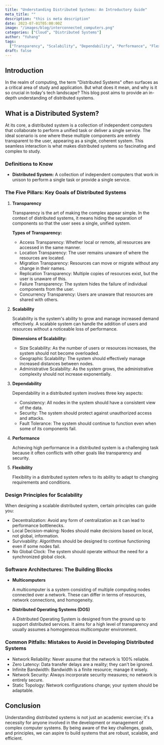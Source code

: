```yaml
---
title: "Understanding Distributed Systems: An Introductory Guide"
meta_title: ""
description: "this is meta description"
date: 2023-07-01T05:00:00Z
image: "/images/blog/interconnected_computers.png"
categories: ["Cloud", "Distributed Systems"]
author: "Yuhang"
tags:
  ["Transparency", "Scalability", "Dependability", "Performance", "Flexibility"]
draft: false
---
```


## Introduction

In the realm of computing, the term "Distributed Systems" often surfaces as a critical area of study and application. But what does it mean, and why is it so crucial in today's tech landscape? This blog post aims to provide an in-depth understanding of distributed systems.

## What is a Distributed System?

At its core, a distributed system is a collection of independent computers that collaborate to perform a unified task or deliver a single service. The ideal scenario is one where these multiple components are entirely transparent to the user, appearing as a single, coherent system. This seamless interaction is what makes distributed systems so fascinating and complex to study.

### Definitions to Know

- **Distributed System:** A collection of independent computers that work in unison to perform a single task or provide a single service.

### The Five Pillars: Key Goals of Distributed Systems

1. **Transparency**

   Transparency is the art of making the complex appear simple. In the context of distributed systems, it means hiding the separation of components so that the user sees a single, unified system.

   **Types of Transparency:**

   - Access Transparency: Whether local or remote, all resources are accessed in the same manner.
   - Location Transparency: The user remains unaware of where the resources are located.
   - Migration Transparency: Resources can move or migrate without any change in their names.
   - Replication Transparency: Multiple copies of resources exist, but the user is unaware of this.
   - Failure Transparency: The system hides the failure of individual components from the user.
   - Concurrency Transparency: Users are unaware that resources are shared with others.

2. **Scalability**

   Scalability is the system's ability to grow and manage increased demand effectively. A scalable system can handle the addition of users and resources without a noticeable loss of performance.

   **Dimensions of Scalability:**

   - Size Scalability: As the number of users or resources increases, the system should not become overloaded.
   - Geographic Scalability: The system should effectively manage increased distances between nodes.
   - Administrative Scalability: As the system grows, the administrative complexity should not increase exponentially.

3. **Dependability**

   Dependability in a distributed system involves three key aspects:

   - Consistency: All nodes in the system should have a consistent view of the data.
   - Security: The system should protect against unauthorized access and attacks.
   - Fault Tolerance: The system should continue to function even when some of its components fail.

4. **Performance**

   Achieving high performance in a distributed system is a challenging task because it often conflicts with other goals like transparency and security.

5. **Flexibility**

   Flexibility in a distributed system refers to its ability to adapt to changing requirements and conditions.

### Design Principles for Scalability

When designing a scalable distributed system, certain principles can guide you:

- Decentralization: Avoid any form of centralization as it can lead to performance bottlenecks.
- Local Decision-making: Nodes should make decisions based on local, not global, information.
- Survivability: Algorithms should be designed to continue functioning even if some nodes fail.
- No Global Clock: The system should operate without the need for a synchronized global clock.

### Software Architectures: The Building Blocks

- **Multicomputers**

  A multicomputer is a system consisting of multiple computing nodes connected over a network. These can differ in terms of resources, network connections, and homogeneity.

- **Distributed Operating Systems (DOS)**

  A Distributed Operating System is designed from the ground up to support distributed services. It aims for a high level of transparency and usually assumes a homogeneous multicomputer environment.

### Common Pitfalls: Mistakes to Avoid in Developing Distributed Systems

- Network Reliability: Never assume that the network is 100% reliable.
- Zero Latency: Data transfer delays are a reality; they can't be ignored.
- Infinite Bandwidth: Bandwidth is a finite resource; manage it wisely.
- Network Security: Always incorporate security measures; no network is entirely secure.
- Static Topology: Network configurations change; your system should be adaptable.

## Conclusion

Understanding distributed systems is not just an academic exercise; it's a necessity for anyone involved in the development or management of complex computer systems. By being aware of the key challenges, goals, and principles, we can aspire to build systems that are robust, scalable, and efficient.
